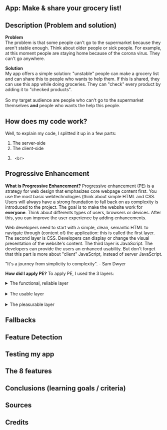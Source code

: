 ## App: Make & share your grocery list!



## Description (Problem and solution)
<b>Problem</b> <br>
The problem is that some people can't go to the supermarket because they aren't stable enough. Think about older people or sick people. For example, at this moment people are staying home because of the corona virus. They can't go anywhere.

<b> Solution </b> <br>
My app offers a simple solution: "unstable" people can make a grocery list and can share this to people who wants to help them. If this is shared, they can use this app while doing groceries. They can "check" every product by adding it to "checked products".  
<br>
So my target audience are people who can't go to the supermarket themselves <b>and</b> people who wants the help this people.


## How does my code work?
Well, to explain my code, I splitted it up in a few parts: <br>
1. The server-side <br>
2. The client-side <br>
3.      <br>

## Progressive Enhancement
<b>What is Progressive Enhancement?</b>
Progressive enhancement (PE) is a strategy for web design that emphasizes core webpage content first. You use the most basic webtechnologies (think about simple HTML and CSS. Users will always have a strong foundation to fall back on as complexity is introduced to the project. The goal is to make the website work for <b>everyone</b>. Think about differents types of users, browsers or devices. After this, you can improve the user experience by adding enhancements. <br>

Web developers need to start with a simple, clean, semantic HTML to navigate through (content of) the application: this is called the first layer. The second layer is CSS. Developers can display or change the visual presentation of the website's content. The third layer is JavaScript. The developers can provide the users an enhanced usability. But don't forget that this part is more about "client" JavaScript, instead of server JavaScript.

"It's a journey from simplicity to complexity". - Sam Dwyer

<b>How did I apply PE?</b>
To apply PE, I used the 3 layers: <br>
<details>
<summary>The functional, reliable layer</summary>
<br>
This is how you dropdown.
</details>
<br>

<details>
<summary>The usable layer </summary>
<br>
This is how you dropdown.
</details>
<br>

<details>
<summary>The pleasurable layer</summary>
<br>
This is how you dropdown.
</details>

## Fallbacks


## Feature Detection


## Testing my app



## The 8 features


## Conclusions (learning goals / criteria)

## Sources

## Credits
